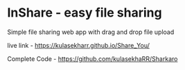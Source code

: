 # InShare - easy file sharing
Simple file sharing web app with drag and drop file upload


live link - https://kulasekharr.github.io/Share_You/

Complete Code - https://github.com/kulasekhaRR/Sharkaro
